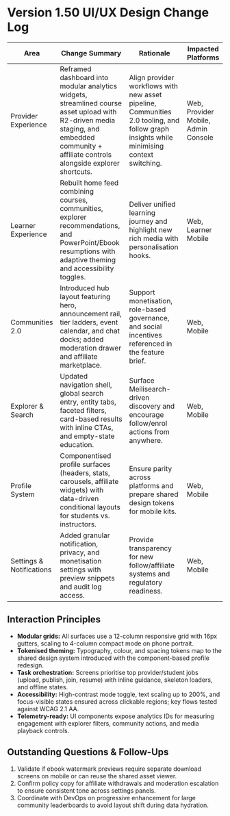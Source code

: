 # Version 1.50 UI/UX Design Change Log

| Area | Change Summary | Rationale | Impacted Platforms |
| --- | --- | --- | --- |
| Provider Experience | Reframed dashboard into modular analytics widgets, streamlined course asset upload with R2-driven media staging, and embedded community + affiliate controls alongside explorer shortcuts. | Align provider workflows with new asset pipeline, Communities 2.0 tooling, and follow graph insights while minimising context switching. | Web, Provider Mobile, Admin Console |
| Learner Experience | Rebuilt home feed combining courses, communities, explorer recommendations, and PowerPoint/Ebook resumptions with adaptive theming and accessibility toggles. | Deliver unified learning journey and highlight new rich media with personalisation hooks. | Web, Learner Mobile |
| Communities 2.0 | Introduced hub layout featuring hero, announcement rail, tier ladders, event calendar, and chat docks; added moderation drawer and affiliate marketplace. | Support monetisation, role-based governance, and social incentives referenced in the feature brief. | Web, Mobile |
| Explorer & Search | Updated navigation shell, global search entry, entity tabs, faceted filters, card-based results with inline CTAs, and empty-state education. | Surface Meilisearch-driven discovery and encourage follow/enrol actions from anywhere. | Web, Mobile |
| Profile System | Componentised profile surfaces (headers, stats, carousels, affiliate widgets) with data-driven conditional layouts for students vs. instructors. | Ensure parity across platforms and prepare shared design tokens for mobile kits. | Web, Mobile |
| Settings & Notifications | Added granular notification, privacy, and monetisation settings with preview snippets and audit log access. | Provide transparency for new follow/affiliate systems and regulatory readiness. | Web, Mobile |

## Interaction Principles
- **Modular grids:** All surfaces use a 12-column responsive grid with 16px gutters, scaling to 4-column compact mode on phone portrait.
- **Tokenised theming:** Typography, colour, and spacing tokens map to the shared design system introduced with the component-based profile redesign.
- **Task orchestration:** Screens prioritise top provider/student jobs (upload, publish, join, resume) with inline guidance, skeleton loaders, and offline states.
- **Accessibility:** High-contrast mode toggle, text scaling up to 200%, and focus-visible states ensured across clickable regions; key flows tested against WCAG 2.1 AA.
- **Telemetry-ready:** UI components expose analytics IDs for measuring engagement with explorer filters, community actions, and media playback controls.

## Outstanding Questions & Follow-Ups
1. Validate if ebook watermark previews require separate download screens on mobile or can reuse the shared asset viewer.
2. Confirm policy copy for affiliate withdrawals and moderation escalation to ensure consistent tone across settings panels.
3. Coordinate with DevOps on progressive enhancement for large community leaderboards to avoid layout shift during data hydration.
